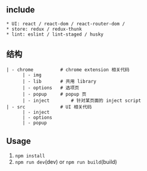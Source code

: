 ## include

```
* UI: react / react-dom / react-router-dom /
* store: redux / redux-thunk
* lint: eslint / lint-staged / husky
```

## 结构

```
| - chrome          # chrome extension 相关代码
      | - img
      | - lib       # 共用 library
      | - options   # 选项页
      | - popup     # popup 页
      | - inject        # 针对某页面的 inject script
| - src             # UI 相关代码
      | - inject
      | - options
      | - popup
```

## Usage

1. `npm install`
2. `npm run dev`(dev) or `npm run build`(build)
